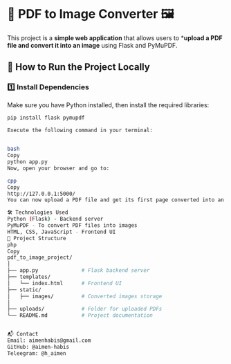 # 📄 PDF to Image Converter 🖼️

This project is a **simple web application** that allows users to ***upload a PDF file and convert it into an image** using Flask and PyMuPDF.

## 🚀 How to Run the Project Locally

### 1️⃣ Install Dependencies
Make sure you have Python installed, then install the required libraries: 
 
```bash
pip install flask pymupdf 

Execute the following command in your terminal:

 
bash 
Copy
python app.py
Now, open your browser and go to:

cpp
Copy
http://127.0.0.1:5000/
You can now upload a PDF file and get its first page converted into an image.

🛠️ Technologies Used 
Python (Flask) - Backend server
PyMuPDF - To convert PDF files into images
HTML, CSS, JavaScript - Frontend UI
📂 Project Structure 
php
Copy
pdf_to_image_project/
│
├── app.py              # Flask backend server
├── templates/
│   └── index.html      # Frontend UI
├── static/
│   ├── images/         # Converted images storage
│   
├── uploads/            # Folder for uploaded PDFs
└── README.md           # Project documentation


📬 Contact
Email: aimenhabis@gmail.com
GitHub: @aimen-habis
Teleegram: @h_aimen
